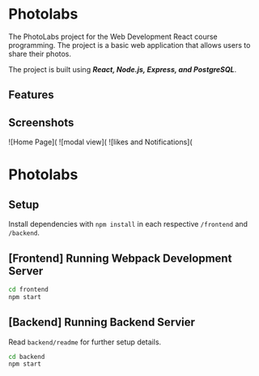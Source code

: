 # Photolabs
The PhotoLabs project for the Web Development React course programming. The project is a basic web application that allows users to share their photos. 

The project is built using ***React, Node.js, Express, and PostgreSQL***.

## Features

## Screenshots
![Home Page](
![modal view](
![likes and Notifications](


# Photolabs

## Setup

Install dependencies with `npm install` in each respective `/frontend` and `/backend`.

## [Frontend] Running Webpack Development Server

```sh
cd frontend
npm start
```

## [Backend] Running Backend Servier

Read `backend/readme` for further setup details.

```sh
cd backend
npm start
```
